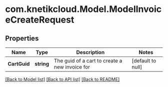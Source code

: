 # com.knetikcloud.Model.ModelInvoiceCreateRequest
## Properties

Name | Type | Description | Notes
------------ | ------------- | ------------- | -------------
**CartGuid** | **string** | The guid of a cart to create a new invoice for | [default to null]

[[Back to Model list]](../README.md#documentation-for-models) [[Back to API list]](../README.md#documentation-for-api-endpoints) [[Back to README]](../README.md)

